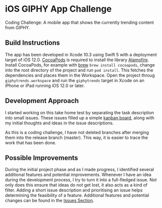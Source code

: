 # iOS GIPHY App Challenge
Coding Challenge: A mobile app that shows the currently trending content from GIPHY.

## Build Instructions
The app has been developed in Xcode 10.3 using Swift 5 with a deployment target of iOS 12.0. [CocoaPods](https://github.com/CocoaPods/CocoaPods) is required to install the library [Alamofire](https://github.com/Alamofire/Alamofire). Install CocoaPods, for example with [brew](https://github.com/Homebrew/brew) `brew install cocoapods`, change into the root directory of the project and run `pod install`. This fetches the dependencies and places them in the Workspace. Open the project throug `giphytrends.workspace` and run the `giphytrends` target in Xcode on an iPhone or iPad running iOS 12.0 or later.

## Development Approach
I started working on this take home test by separating the task description into small issues. These issues filled up a simple [kanban board](https://github.com/easytargetmixel/ios-giphy-app-challenge/projects/1), along with my initial thoughts and ideas in the issue descriptions. 

As this is a coding challenge, I have not deleted branches after merging them into the release branch (master). This way, it is easier to trace the work that has been done.

## Possible Improvements

During the initial project phase and as I made progress, I identified several additional features and potential improvements. Whenever I have an idea during the development process, I try to turn it into a full-fledged issue. Not only does this ensure that ideas do not get lost, it also acts as a kind of filter. Adding a short issue description and prioritising an issue helps determining the feasibility of a feature. Additional features and potential changes can be found in the [Issues Section](https://github.com/easytargetmixel/ios-giphy-app-challenge/issues).
